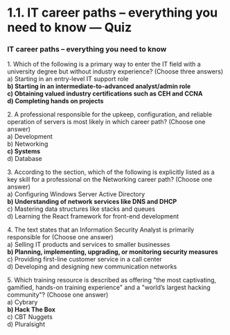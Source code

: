 # 1.1. IT career paths – everything you need to know — Quiz

### IT career paths – everything you need to know

1\. Which of the following is a primary way to enter the IT field with a university degree but without industry experience? (Choose three answers)\
a) Starting in an entry-level IT support role\
**b) Starting in an intermediate-to-advanced analyst/admin role**\
**c) Obtaining valued industry certifications such as CEH and CCNA**\
**d) Completing hands on projects**

2\. A professional responsible for the upkeep, configuration, and reliable operation of servers is most likely in which career path? (Choose one answer)\
a) Development\
b) Networking\
**c) Systems**\
d) Database

3\. According to the section, which of the following is explicitly listed as a key skill for a professional on the Networking career path? (Choose one answer)\
a) Configuring Windows Server Active Directory\
**b) Understanding of network services like DNS and DHCP**\
c) Mastering data structures like stacks and queues\
d) Learning the React framework for front-end development

4\. The text states that an Information Security Analyst is primarily responsible for (Choose one answer)\
a) Selling IT products and services to smaller businesses\
**b) Planning, implementing, upgrading, or monitoring security measures**\
c) Providing first-line customer service in a call center\
d) Developing and designing new communication networks

5\. Which training resource is described as offering "the most captivating, gamified, hands-on training experience" and a "world’s largest hacking community"? (Choose one answer)\
a) Cybrary\
**b) Hack The Box**\
c) CBT Nuggets\
d) Pluralsight

